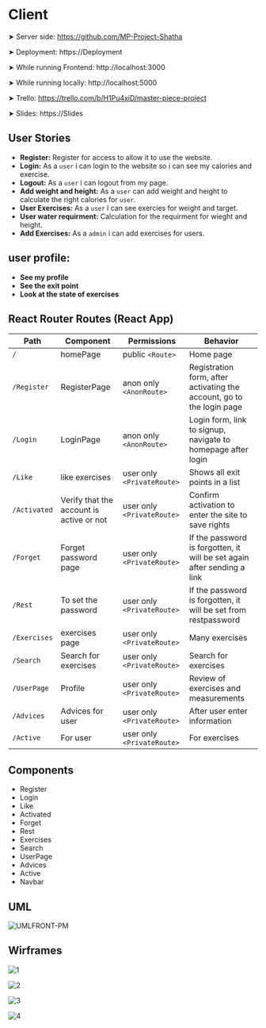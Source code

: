 # Client

➤ Server side: https://github.com/MP-Project-Shatha

➤ Deployment: https://Deployment

➤ While running Frontend: http://localhost:3000

➤ While running locally: http://localhost:5000

➤ Trello:  https://trello.com/b/H1Pu4xiD/master-piece-project

➤ Slides: https://Slides


## User Stories

- **Register:** Register for access to allow it to use the website.
- **Login:** As a `user` i can login to the website so i can see my calories and exercise.
- **Logout:** As a `user` i can logout from my page.
- **Add weight and height:** As a `user` can add weight and height to calculate the right calories  for `user`.
- **User Exercises:** As a `user` l can see exercies for weight and target.
- **User water requirment:** Calculation for the requirment for wieght and height.
- **Add Exercises:**  As a `admin` i can add exercises for users. 

 ## user profile:

- **See my profile**
- **See the exit point**
 - **Look at the state of exercises**

## React Router Routes (React App)

| Path             | Component            | Permissions                | Behavior                                                     |
| ---------------- | -------------------- | -------------------------- | ------------------------------------------------------------ |
| `/`              | homePage           | public `<Route>`           | Home page                                                    |
| `/Register`        | RegisterPage           |anon only `<AnonRoute>`     |Registration form, after activating the account, go to the login page |
| `/Login`         | LoginPage            | anon only `<AnonRoute>`    | Login form, link to signup, navigate to homepage after login |
| `/Like`     | like exercises    | user only `<PrivateRoute>` | Shows all exit points in a list                              |
| `/Activated` | Verify that the account is active or not   | user only `<PrivateRoute>` | Confirm activation to enter the site to save rights
| `/Forget` | Forget password page                  | user only `<PrivateRoute>` | If the password is forgotten, it will be set again after sending a link |
| `/Rest` | To set the password | user only `<PrivateRoute>` | If the password is forgotten, it will be set from restpassword                             |
| `/Exercises` |exercises page                  | user only `<PrivateRoute>` | Many exercises  
| `/Search` |   Search for exercises                | user only `<PrivateRoute>` |   Search for exercises    
| `/UserPage` | Profile                | user only `<PrivateRoute>` | Review of exercises and measurements    
| `/Advices` |  Advices for user               | user only `<PrivateRoute>` | After user enter information
| `/Active` |  For user             | user only `<PrivateRoute>` | For exercises


## Components
- Register
- Login
- Like
- Activated
- Forget
- Rest
- Exercises
- Search
- UserPage
- Advices
- Active
- Navbar

## UML
![UMLFRONT-PM](https://user-images.githubusercontent.com/92248175/146686631-2a612f9f-c6ff-4c2d-9811-520617fd0867.png)


## Wirframes
![1](https://user-images.githubusercontent.com/92248175/146723241-953895b8-5a1b-47ec-924d-eaad218bc410.png)


![2](https://user-images.githubusercontent.com/92248175/146723249-d2d8bb58-4bf3-4323-8b51-4db289ac7618.png)


![3](https://user-images.githubusercontent.com/92248175/146723258-02cd7ef4-7d5a-4635-bb03-0a17c196d433.png)


![4](https://user-images.githubusercontent.com/92248175/146724545-4bde900c-890a-4ae9-840f-f251821b2a1a.png)


